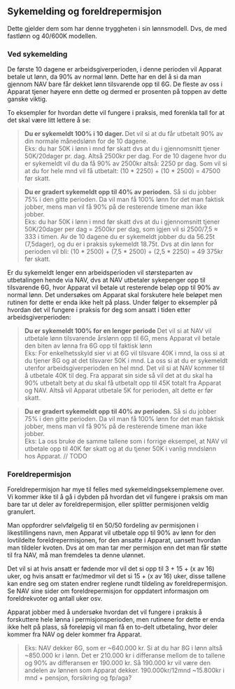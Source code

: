 ## Sykemelding og foreldrepermisjon
Dette gjelder dem som har denne tryggheten i sin lønnsmodell. Dvs, de med fastlønn og 40/600K modellen. 

### Ved sykemelding
De første 10 dagene er arbeidsgiverperioden, i denne perioden vil Apparat betale ut lønn, da 90% av normal lønn. Dette 
har en del å si da man gjennom NAV bare får dekket lønn tilsvarende opp til 6G. De fleste av oss i Apparat tjener høyere 
enn dette og dermed er prosenten på toppen av dette ganske viktig. 

To eksempler for hvordan dette vil fungere i praksis, med forenkla tall for at det skal være litt lettere å se: 

> <b>Du er sykemeldt 100% i 10 dager. </b> Det vil si at du får utbetalt 90% av din normale månedslønn for de 10 dagene. </br> 
> Eks: du har 50K i lønn i mnd før skatt dvs at du i gjennomsnitt tjener 50K/20dager pr. dag. Altså 2500kr per dag. For de 10 dagene
> hvor du er sykemeldt vil du da få 90% av 2500kr altså: 2250 pr dag. Som vil si at du for hele mnd vil få utbetalt: 
> (10 * 2250) + (10 * 2500) = 47500 før skatt. 


> <b>Du er gradert sykemeldt opp til 40% av perioden.</b> Så si du jobber 75% i den gitte perioden. Da vil man få 100% lønn
> for det man faktisk jobber, mens man vil få 90% på de resterende timene man ikke jobber. </br>
> Eks: du har 50K i lønn i mnd før skatt dvs at du i gjennomsnitt tjener 50K/20dager per dag = 2500kr per dag, som igjen vil si 
> 2500/7,5 ≈ 333 i timen. Av de 10 dagene du er sykemeldt jobber du da 56.25t (7,5dager), og du er i praksis sykemeldt 18.75t. Dvs 
> at din lønn for perioden vil bli: (10 * 2500) + (7,5 * 2500) + (2,5 * 2250) = 49 375kr før skatt. 

Er du sykemeldt lenger enn arbeidsperioden vil størsteparten av utbetalingen hende via NAV, dvs at NAV utbetaler sykepenger
opp til tilsvarende 6G, hvor Apparat vil betale ut resterende beløp opp til 90% av normal lønn. Det undersøkes om Apparat 
skal forskutere hele beløpet men rutinen for dette er enda ikke helt på plass. Under følger to eksempler på hvordan 
det vil fungere i praksis for deg som ansatt i tiden etter arbeidsgiverperioden: 

> <b>Du er sykemeldt 100% for en lenger periode </b> Det vil si at NAV vil utbetale lønn tilsvarende årslønn opp til 6G, mens
> Apparat vil betale den biten av lønna fra 6G opp til faktisk lønn </br>
> Eks: For enkelhetsskyld sier vi at 6G vil tilsvare 40K i mnd, la oss si at du tjener 8G og at det tilsvarer 50K i mnd.
> La oss si at du er sykemeldt utenfor arbeidsgiverperioden en hel mnd. Det vil si at NAV kommer til å utbetale 40K til deg.
> Fra apparat sin side så vil det at du skal ha 90% utbetalt bety at du skal få utbetalt opp til 45K totalt fra Apparat og NAV.
> Altså vil Apparat utbetale 5K for perioden, alt dette er før skatt. 

> <b>Du er gradert sykemeldt opp til 40% av perioden.</b> Så si du jobber 75% i den gitte perioden. Da vil man få 100% lønn
> for det man faktisk jobber, mens man vil få 90% på de resterende timene man ikke jobber. </br> 
> Eks: La oss bruke de samme tallene som i forrige eksempel, at NAV vil utbetale opp til 40K før skatt og at du tjener 50K 
> i vanlig mndslønn hos Apparat. // TODO  

### Foreldrepermisjon
Foreldrepermisjon har mye til felles med sykemeldingseksemplemene over. Vi kommer ikke til å gå i dybden på hvordan det
vil fungere i praksis om man bare tar ut deler av foreldrepermisjon, eller splitter permisjonen veldig granulert. 

Man oppfordrer selvfølgelig til en 50/50 fordeling av permisjonen i likestillingens navn, men Apparat vil utbetale opp til 90%
av lønn for den lovtildelte foreldrepermisjonen, for den ansatte i Apparat, uansett hvordan man tildeler kvoten. 
Dvs at om man tar mer permisjon enn det man får støtte til fra NAV, må man fremdeles ta denne ulønnet. 

Det vil si at hvis ansatt er fødende mor vil det si opp til 3 + 15 + (x av 16) uker, og hvis ansatt er far/medmor
vil det si 15 + (x av 16) uker, disse tallene kan endre seg om staten endrer reglene rundt tildeling av foreldrepermisjon. 
Se NAV sine sider om foreldrepermisjon for oppdatert informasjon om foreldrekvoter og antall uker osv.

Apparat jobber med å undersøke hvordan det vil fungere i praksis å forskuttere hele lønna i permisjonsperioden, men 
rutinene for dette er enda ikke helt på plass, så foreløpig vil man få en to-delt utbetaling, hvor deler kommer fra NAV og 
deler kommer fra Apparat. 

> Eks: NAV dekker 6G, som er ~640.000 kr. Si at du har 8G i lønn altså ~850.000 kr i lønn. Det er 210.000 kr i differanse 
> mellom de to tallene og 90% av differansen er 190.000 kr. Så 190.000 kr vil være den andelen av lønnen som Apparat
> dekker. 190.000kr/12mnd  ~15.800kr i mnd + pensjon, forsikring og fp/aga? 



